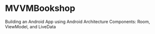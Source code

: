 # MVVMBookshop
Building an Android App using Android Architecture Components: Room, ViewModel, and LiveData
